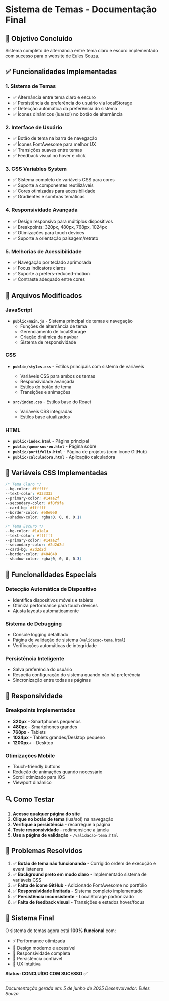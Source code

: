 # Sistema de Temas - Documentação Final

## 🎯 Objetivo Concluído
Sistema completo de alternância entre tema claro e escuro implementado com sucesso para o website de Eules Souza.

## ✅ Funcionalidades Implementadas

### 1. **Sistema de Temas**
- ✅ Alternância entre tema claro e escuro
- ✅ Persistência da preferência do usuário via localStorage
- ✅ Detecção automática da preferência do sistema
- ✅ Ícones dinâmicos (lua/sol) no botão de alternância

### 2. **Interface de Usuário**
- ✅ Botão de tema na barra de navegação
- ✅ Ícones FontAwesome para melhor UX
- ✅ Transições suaves entre temas
- ✅ Feedback visual no hover e click

### 3. **CSS Variables System**
- ✅ Sistema completo de variáveis CSS para cores
- ✅ Suporte a componentes reutilizáveis
- ✅ Cores otimizadas para acessibilidade
- ✅ Gradientes e sombras temáticas

### 4. **Responsividade Avançada**
- ✅ Design responsivo para múltiplos dispositivos
- ✅ Breakpoints: 320px, 480px, 768px, 1024px
- ✅ Otimizações para touch devices
- ✅ Suporte a orientação paisagem/retrato

### 5. **Melhorias de Acessibilidade**
- ✅ Navegação por teclado aprimorada
- ✅ Focus indicators claros
- ✅ Suporte a prefers-reduced-motion
- ✅ Contraste adequado entre cores

## 🔧 Arquivos Modificados

### JavaScript
- **`public/main.js`** - Sistema principal de temas e navegação
  - Funções de alternância de tema
  - Gerenciamento de localStorage
  - Criação dinâmica da navbar
  - Sistema de responsividade

### CSS
- **`public/styles.css`** - Estilos principais com sistema de variáveis
  - Variáveis CSS para ambos os temas
  - Responsividade avançada
  - Estilos do botão de tema
  - Transições e animações

- **`src/index.css`** - Estilos base do React
  - Variáveis CSS integradas
  - Estilos base atualizados

### HTML
- **`public/index.html`** - Página principal
- **`public/quem-sou-eu.html`** - Página sobre
- **`public/portifolio.html`** - Página de projetos (com ícone GitHub)
- **`public/calculadora.html`** - Aplicação calculadora

## 🎨 Variáveis CSS Implementadas

```css
/* Tema Claro */
--bg-color: #ffffff
--text-color: #333333
--primary-color: #14aa2f
--secondary-color: #f8f9fa
--card-bg: #ffffff
--border-color: #e0e0e0
--shadow-color: rgba(0, 0, 0, 0.1)

/* Tema Escuro */
--bg-color: #1a1a1a
--text-color: #ffffff
--primary-color: #14aa2f
--secondary-color: #2d2d2d
--card-bg: #2d2d2d
--border-color: #404040
--shadow-color: rgba(0, 0, 0, 0.3)
```

## 🚀 Funcionalidades Especiais

### Detecção Automática de Dispositivo
- Identifica dispositivos móveis e tablets
- Otimiza performance para touch devices
- Ajusta layouts automaticamente

### Sistema de Debugging
- Console logging detalhado
- Página de validação de sistema (`validacao-tema.html`)
- Verificações automáticas de integridade

### Persistência Inteligente
- Salva preferência do usuário
- Respeita configuração do sistema quando não há preferência
- Sincronização entre todas as páginas

## 📱 Responsividade

### Breakpoints Implementados
- **320px** - Smartphones pequenos
- **480px** - Smartphones grandes
- **768px** - Tablets
- **1024px** - Tablets grandes/Desktop pequeno
- **1200px+** - Desktop

### Otimizações Mobile
- Touch-friendly buttons
- Redução de animações quando necessário
- Scroll otimizado para iOS
- Viewport dinâmico

## 🔍 Como Testar

1. **Acesse qualquer página do site**
2. **Clique no botão de tema** (lua/sol) na navegação
3. **Verifique a persistência** - recarregue a página
4. **Teste responsividade** - redimensione a janela
5. **Use a página de validação** - `/validacao-tema.html`

## 🎯 Problemas Resolvidos

1. ✅ **Botão de tema não funcionando** - Corrigido ordem de execução e event listeners
2. ✅ **Background preto em modo claro** - Implementado sistema de variáveis CSS
3. ✅ **Falta de ícone GitHub** - Adicionado FontAwesome no portfólio
4. ✅ **Responsividade limitada** - Sistema completo implementado
5. ✅ **Persistência inconsistente** - LocalStorage padronizado
6. ✅ **Falta de feedback visual** - Transições e estados hover/focus

## 🎉 Sistema Final

O sistema de temas agora está **100% funcional** com:
- ⚡ Performance otimizada
- 🎨 Design moderno e acessível
- 📱 Responsividade completa
- 🔄 Persistência confiável
- 🎯 UX intuitiva

**Status: CONCLUÍDO COM SUCESSO** ✅

---
*Documentação gerada em: 5 de junho de 2025*
*Desenvolvedor: Eules Souza*
